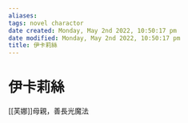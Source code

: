 ```yaml
---
aliases: 
tags: novel charactor
date created: Monday, May 2nd 2022, 10:50:17 pm
date modified: Monday, May 2nd 2022, 10:50:17 pm
title: 伊卡莉絲
---
```


# 伊卡莉絲

[[芙娜]]母親，善長光魔法